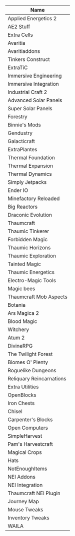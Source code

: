 | Name                     |
|--------------------------|
| Applied Energetics 2     |
| AE2 Stuff                |
| Extra Cells              |
| Avaritia                 |
| Avaritiaddons            |
| Tinkers Construct        |
| ExtraTiC                 |
| Immersive Engineering    |
| Immersive Integration    |
| Industrial Craft 2       |
| Advanced Solar Panels    |
| Super Solar Panels       |
| Forestry                 |
| Binnie's Mods            |
| Gendustry                |
| Galacticraft             |
| ExtraPlantes             |
| Thermal Foundation       |
| Thermal Expansion        |
| Thermal Dynamics         |
| Simply Jetpacks          |
| Ender IO                 |
| Minefactory Reloaded     |
| Big Reactors             |
| Draconic Evolution       |
| Thaumcraft               |
| Thaumic Tinkerer         |
| Forbidden Magic          |
| Thaumic Horizons         |
| Thaumic Exploration      |
| Tainted Magic            |
| Thaumic Energetics       |
| Electro-Magic Tools      |
| Magic bees               |
| Thaumcraft Mob Aspects   |
| Botania                  |
| Ars Magica 2             |
| Blood Magic              |
| Witchery                 |
| Atum 2                   |
| DivineRPG                |
| The Twilight Forest      |
| Biomes O' Plenty         |
| Roguelike Dungeons       |
| Reliquary Reincarnations |
| Extra Utilities          |
| OpenBlocks               |
| Iron Chests              |
| Chisel                   |
| Carpenter's Blocks       |
| Open Computers           |
| SimpleHarvest            |
| Pam's Harvestcraft       |
| Magical Crops            |
| Hats                     |
| NotEnoughItems           |
| NEI Addons               |
| NEI Integration          |
| Thaumcraft NEI Plugin    |
| Journey Map              |
| Mouse Tweaks             |
| Inventory Tweaks         |
| WAILA                    |